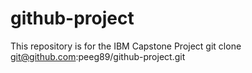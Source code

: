 # github-project
This repository is for the IBM Capstone Project 
git clone git@github.com:peeg89/github-project.git

